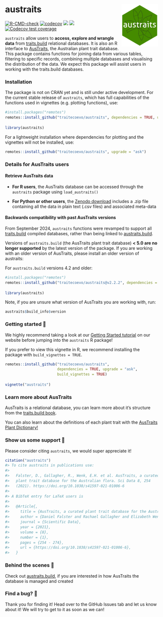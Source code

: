 
<!-- README.md is generated from README.Rmd. Please edit that file -->

# austraits <img src="man/figures/austraits_hex.png" align="right" alt="" width="120" />

<!-- badges: start -->

[![R-CMD-check](https://github.com/traitecoevo/austraits/actions/workflows/R-CMD-check.yml/badge.svg)](https://github.com/traitecoevo/austraits/actions/workflows/R-CMD-check.yml)
[![codecov](https://codecov.io/gh/traitecoevo/austraits/branch/master/graph/badge.svg?token=JT1M0AMZ44)](https://codecov.io/gh/traitecoevo/austraits)
[![](https://img.shields.io/badge/doi-10.1038/s41597--021--01006--6-blue.svg)](https://doi.org/10.1038/s41597-021-01006-6)
[![](https://img.shields.io/badge/lifecycle-stable-brightgreen.svg)](https://lifecycle.r-lib.org/articles/stages.html#stable)
[![Codecov test
coverage](https://codecov.io/gh/traitecoevo/austraits/branch/master/graph/badge.svg)](https://app.codecov.io/gh/traitecoevo/austraits?branch=master)
<!-- badges: end -->

`austraits` allow users to **access, explore and wrangle data** from
[traits.build](https://github.com/traitecoevo/traits.build) relational
databases. It is also an R interface to
[AusTraits](https://austraits.org/), the Australian plant trait
database. This package contains functions for joining data from various
tables, filtering to specific records, combining multiple databases and
visualising the distribution of the data. We expect this package will
assist users in working with the traits.build databases.

### Installation

The package is not on CRAN yet and is still under active development.
For the current stable release of `austraits`, which has full
capabilities of the functions used in vignettes (e.g. plotting
functions), use:

``` r
#install.packages("remotes")
remotes::install_github("traitecoevo/austraits", dependencies = TRUE, upgrade = "ask")

library(austraits) 
```

For a lightweight installation where dependencies for plotting and the
vignettes will not be installed, use:

``` r
remotes::install_github("traitecoevo/austraits", upgrade = "ask")
```

### Details for AusTraits users

#### Retrieve AusTraits data

- **For R users**, the AusTraits database can be accessed through the
  `austraits` package using `load_austraits()`

- **For Python or other users**, the [Zenodo
  download](https://zenodo.org/record/5112001#collapseTwo) includes a
  .zip file containing all the data in plain text (.csv files) and
  associated meta-data

#### Backwards compatibility with past AusTraits versions

From September 2024, `austraits` functions were revamped to support all
[traits.build](https://github.com/traitecoevo/traits.build) compiled
databases, rather than being linked to
[austraits.build](https://github.com/traitecoevo/austraits.build).

Versions of `austraits.build` (the AusTraits plant trait database) **\<
5.0 are no longer supported** by the latest version of the package. If
you are working with an older version of AusTraits, please install an
older version of austraits:

For `austraits.build` versions 4.2 and older:

``` r
#install.packages("remotes")
remotes::install_github("traitecoevo/austraits@v2.2.2", dependencies = TRUE, upgrade = "ask")

library(austraits)
```

Note, if you are unsure what version of AusTraits you are working with,
run:

``` r
austraits$build_info$version
```

### Getting started 👀

We highly recommend taking a look at our [Getting Started
tutorial](https://traitecoevo.github.io/austraits/) on our website
before jumping into the `austraits` R package!

If you prefer to view this vignette in R, we recommend installing the
package with `build_vignettes = TRUE`.

``` r
remotes::install_github("traitecoevo/austraits", 
                        dependencies = TRUE, upgrade = "ask", 
                        build_vignettes = TRUE)

vignette("austraits")
```

### Learn more about AusTraits

AusTraits is a relational database, you can learn more about it’s
structure from the [traits.build
book](https://traitecoevo.github.io/traits.build-book/AusTraits_tutorial.html).

You can also learn about the definitions of each plant trait with the
[AusTraits Plant Dictionary!](https://w3id.org/APD)

### Show us some support 💚

Please consider citing `austraits`, we would super appreciate it!

``` r
citation("austraits")
#> To cite austraits in publications use:
#> 
#>   Falster, D., Gallagher, R., Wenk, E.H. et al. AusTraits, a curated
#>   plant trait database for the Australian flora. Sci Data 8, 254
#>   (2021). https://doi.org/10.1038/s41597-021-01006-6
#> 
#> A BibTeX entry for LaTeX users is
#> 
#>   @Article{,
#>     title = {AusTraits, a curated plant trait database for the Australian flora},
#>     author = {Daniel Falster and Rachael Gallagher and Elizabeth Wenk et al.},
#>     journal = {Scientific Data},
#>     year = {2021},
#>     volume = {8},
#>     number = {1},
#>     pages = {254 - 274},
#>     url = {https://doi.org/10.1038/s41597-021-01006-6},
#>   }
```

### Behind the scenes 🔧

Check out
[austraits.build](https://github.com/traitecoevo/austraits.build?tab=readme-ov-file),
if you are interested in how AusTraits the database is managed and
created

### Find a bug? 🐛

Thank you for finding it! Head over to the GitHub Issues tab and let us
know about it! We will try to get to it as soon as we can!
